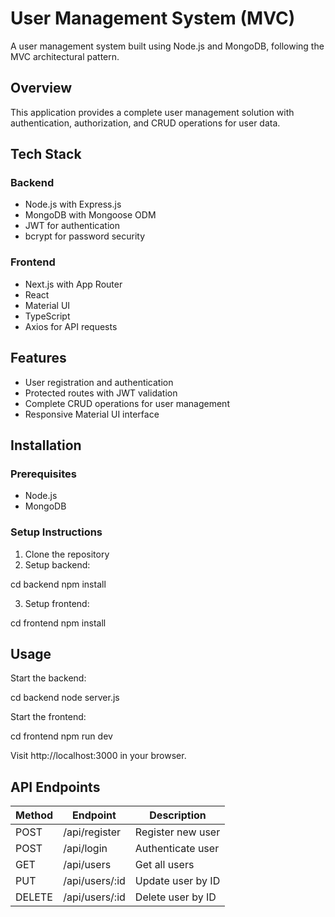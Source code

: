 # User Management System (MVC)

A user management system built using Node.js and MongoDB, following the MVC architectural pattern.

## Overview

This application provides a complete user management solution with authentication, authorization, and CRUD operations for user data.

## Tech Stack

### Backend
- Node.js with Express.js
- MongoDB with Mongoose ODM
- JWT for authentication
- bcrypt for password security

### Frontend
- Next.js with App Router
- React
- Material UI
- TypeScript
- Axios for API requests

## Features

- User registration and authentication
- Protected routes with JWT validation
- Complete CRUD operations for user management
- Responsive Material UI interface

## Installation

### Prerequisites
- Node.js
- MongoDB

### Setup Instructions
1. Clone the repository
2. Setup backend:

cd backend npm install

3. Setup frontend:

cd frontend npm install


## Usage

Start the backend:

cd backend
node server.js


Start the frontend:

cd frontend
npm run dev


Visit http://localhost:3000 in your browser.

## API Endpoints

| Method | Endpoint         | Description                    |
|--------|------------------|--------------------------------|
| POST   | /api/register    | Register new user              |
| POST   | /api/login       | Authenticate user              |
| GET    | /api/users       | Get all users                  |
| PUT    | /api/users/:id   | Update user by ID              |
| DELETE | /api/users/:id   | Delete user by ID              |





